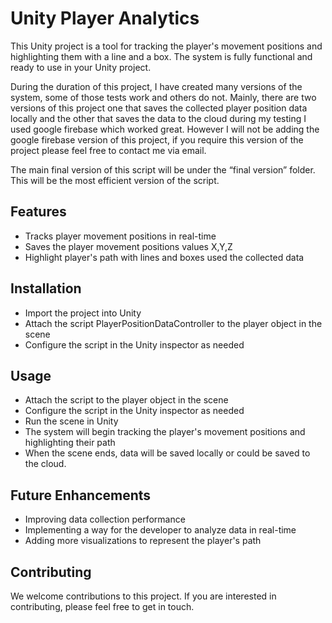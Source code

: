 # Unity Player Analytics

This Unity project is a tool for tracking the player's movement positions and highlighting them with a line and a box. The system is fully functional and ready to use in your Unity project.

During the duration of this project, I have created many versions of the system, some of those tests work and others do not. Mainly, there are two versions of this project one that saves the collected player position data locally and the other that saves the data to the cloud during my testing I used google firebase which worked great. However I will not be adding the google firebase version of this project, if you require this version of the project please feel free to contact me via email. 

The main final version of this script will be under the “final version” folder. This will be the most efficient version of the script. 

## Features
* Tracks player movement positions in real-time
* Saves the player movement positions values X,Y,Z
* Highlight player's path with lines and boxes used the collected data

## Installation
* Import the project into Unity
* Attach the script PlayerPositionDataController to the player object in the scene
* Configure the script in the Unity inspector as needed



## Usage

* Attach the script to the player object in the scene
* Configure the script in the Unity inspector as needed
* Run the scene in Unity
* The system will begin tracking the player's movement positions and highlighting their path
* When the scene ends, data will be saved locally or could be saved to the cloud. 

## Future Enhancements
* Improving data collection performance
* Implementing a way for the developer to analyze data in real-time
* Adding more visualizations to represent the player's path

## Contributing
We welcome contributions to this project. If you are interested in contributing, please feel free to get in touch.



